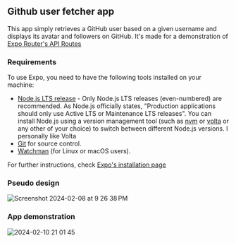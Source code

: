 ## Github user fetcher app
This app simply retrieves a GitHub user based on a given username and displays its avatar and followers on GitHub. It's made for a demonstration of [Expo Router's API Routes](https://docs.expo.dev/router/reference/api-routes)

### Requirements
To use Expo, you need to have the following tools installed on your machine:

- [Node.js LTS release](https://nodejs.org/en) - Only Node.js LTS releases (even-numbered) are recommended.
As Node.js officially states, "Production applications should only use Active LTS or Maintenance LTS releases". You can install Node.js using a version management tool (such as [nvm](https://github.com/nvm-sh/nvm) or [volta](https://volta.sh) or any other of your choice) to switch between different Node.js versions. I personally like Volta
- [Git](https://git-scm.com) for source control.
- [Watchman](https://github.com/facebook/watchman) (for Linux or macOS users).

For further instructions, check [Expo's installation page](https://docs.expo.dev/get-started/installation)

### Pseudo design
![Screenshot 2024-02-08 at 9 26 38 PM](https://github.com/kei95/expo-backend-test/assets/44686790/902341fa-86e9-4d94-84e7-370e5a72a8b5)

### App demonstration
![2024-02-10 21 01 45](https://github.com/kei95/github-follower-checker/assets/44686790/f285a0d1-a253-4527-9e42-cd3218b19596)
